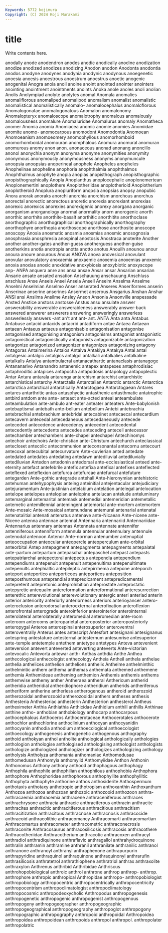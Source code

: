 ```yaml
---
Keywords: 5772 kojimura
Copyright: (C) 2024 Koji Murakami
---
```


# title

Write contents here.



anodally anode anodendron anodes anodic anodically
anodine anodization anodize anodized anodizes anodizing Anodon anodon Anodonta anodontia
anodos anodyne anodynes anodynia anodynic anodynous anoegenetic anoesia anoesis anoestrous
anoestrum anoestrus anoetic anogenic anogenital Anogra anoia anoil anoine anoint
anointed anointer anointers anointing anointment anointments anoints Anoka anole anoles
anoli anolian Anolis Anolympiad anolyte anolytes anomal Anomala anomalies anomaliflorous
anomaliped anomalipod anomalism anomalist anomalistic anomalistical anomalistically anomalo- anomalocephalus anomaloflorous
Anomalogonatae anomalogonatous Anomalon anomalonomy Anomalopteryx anomaloscope anomalotrophy anomalous anomalously anomalousness
anomalure Anomaluridae Anomalurus anomaly Anomatheca anomer Anomia anomia Anomiacea anomic
anomie anomies Anomiidae anomite anomo- anomocarpous anomodont Anomodontia Anomoean Anomoeanism
anomoeomery anomophyllous anomorhomboid anomorhomboidal anomouran anomphalous Anomura anomural anomuran anomurous
anomy anon anon. anonaceous anonad anonang anoncillo anonol anonychia anonym
anonyma anonyme anonymities anonymity anonymous anonymously anonymousness anonyms anonymuncule anoopsia
anoopsias anoperineal anophele Anopheles anopheles Anophelinae anopheline anophoria anophthalmia anophthalmos
Anophthalmus anophyte anopia anopias anopisthograph anopisthographic anopisthographically Anopla Anoplanthus anoplocephalic
anoplonemertean Anoplonemertini anoplothere Anoplotheriidae anoplotherioid Anoplotherium anoplotheroid Anoplura anopluriform anopsia
anopsias anopsy anopubic Anora anorak anoraks anorchi anorchia anorchism anorchous
anorchus anorectal anorectic anorectous anoretic anorexia anorexiant anorexias anorexic anorexics
anorexies anorexigenic anorexy anorgana anorganic anorganism anorganology anormal anormality anorn
anorogenic anorth anorthic anorthite anorthite-basalt anorthitic anorthitite anorthoclase anorthographic anorthographical
anorthographically anorthography anorthophyre anorthopia anorthoscope anorthose anorthosite anoscope anoscopy Anosia
anosmatic anosmia anosmias anosmic anosognosia anosphrasia anosphresia anospinal anostosis Anostraca
anoterite Another another another-gates another-guess anotherguess another-guise anotherkins anotia anotropia
anotta anotto anotus Anouilh anounou anour anoura anoure anourous Anous
ANOVA anova anovesical anovulant anovular anovulatory anoxaemia anoxaemic anoxemia anoxemias
anoxemic anoxia anoxias anoxic anoxidative anoxybiosis anoxybiotic anoxyscope anp- ANPA
anquera anre ans ansa ansae Ansar ansar Ansarian ansarian Ansarie
ansate ansated ansation Anschauung anschauung Anschluss anschluss Anse Anseis Ansel
Ansela Ansell Anselm Anselma Anselme Anselmi Anselmian Anselmo Anser anserated
Anseres Anseriformes anserin Anserinae anserine anserines Ansermet anserous Ansgarius Anshan
Anshar ANSI ansi Ansilma Ansilme Ansley Anson Ansonia Ansonville anspessade
Ansted Anstice anstoss anstosse Anstus ansu ansulate answer answerability answerable
answerableness answerably answer-back answered answerer answerers answering answeringly answerless answerlessly
answers -ant an't ant ant- ant. ANTA Anta anta Antabus
Antabuse antacid antacids antacrid antadiform antae Antaea Antaean antaean Antaeus
antaeus antagonisable antagonisation antagonise antagonised antagonising antagonism antagonisms antagonist antagonistic
antagonistical antagonistically antagonists antagonizable antagonization antagonize antagonized antagonizer antagonizes antagonizing
antagony Antagoras Antaimerina Antaios Antaiva Antakiya Antakya Antal antal antalgesic
antalgic antalgics antalgol antalkali antalkalies antalkaline antalkalis Antalya antambulacral antanacathartic
antanaclasis antanagoge Antananarivo Antanandro antanemic antapex antapexes antaphrodisiac antaphroditic antapices
antapocha antapodosis antapology antapoplectic Antar Antara antarala antaranga antarchism antarchist
antarchistic antarchistical antarchy Antarctalia Antarctalian Antarctic antarctic Antarctica antarctica antarctical
antarctically Antarctogaea Antarctogaean Antares antares antarthritic antas antasphyctic antasthenic antasthmatic
antatrophic antbird antdom ante ante- anteact ante-acted anteal anteambulate anteambulation
ante-ambulo ant-eater anteater anteaters Ante-babylonish antebaptismal antebath ante-bellum antebellum Antebi
antebrachia antebrachial antebrachium antebridal antecabinet antecaecal antecardium antecavern antecedal antecedaneous
antecedaneously antecede anteceded antecedence antecedency antecedent antecedental antecedently antecedents antecedes
anteceding antecell antecessor antechamber antechambers ante-chapel antechapel Antechinomys antechoir antechoirs
Ante-christian ante-Christum antechurch anteclassical antecloset antecolic antecommunion anteconsonantal antecornu antecourt
antecoxal antecubital antecurvature Ante-cuvierian anted antedate antedated antedates antedating antedawn
antediluvial antediluvially antediluvian Antedon antedonin antedorsal ante-ecclesiastical anteed ante-eternity antefact
antefebrile antefix antefixa antefixal antefixes anteflected anteflexed anteflexion antefurca antefurcae
antefurcal antefuture antegarden Ante-gothic antegrade antehall Ante-hieronymian antehistoric antehuman antehypophysis
anteing anteinitial antejentacular antejudiciary antejuramentum Ante-justinian antelabium antelation antelegal antelocation
antelope antelopes antelopian antelopine antelucan antelude anteluminary antemarginal antemarital antemask
antemedial antemeridian antemetallic antemetic antemillennial antemingent antemortal ante-mortem antemortem Ante-mosaic
Ante-mosaical antemundane antemural antenarial antenatal antenatalitial antenati antenatus antenave ante-Nicaean
Ante-nicene ante-Nicene antenna antennae antennal Antennaria antennariid Antennariidae Antennarius antennary
antennas Antennata antennate antennifer antenniferous antenniform antennula antennular antennulary antennule
antenodal antenoon Antenor Ante-norman antenumber antenuptial anteoccupation anteocular anteopercle anteoperculum
ante-orbital anteorbital Antep antepagment antepagmenta antepagments antepalatal ante-partum antepartum antepaschal
antepaschel antepast antepasts antepatriarchal antepectoral antepectus antependia antependium antependiums antepenuit
antepenult antepenultima antepenultimate antepenults antephialtic antepileptic antepirrhema antepone anteporch anteport
anteportico anteporticoes anteporticos anteposition anteposthumous anteprandial antepredicament antepredicamental antepreterit antepretonic
anteprohibition anteprostate anteprostatic antepyretic antequalm antereformation antereformational anteresurrection anterethic anterevolutional
anterevolutionary antergic anteri anteriad anterin anterior anteriority anteriorly anteriorness anteriors
anterioyancer antero- anteroclusion anterodorsal anteroexternal anterofixation anteroflexion anterofrontal anterograde anteroinferior
anterointerior anterointernal anterolateral anterolaterally anteromedial anteromedian ante-room anteroom anterooms anteroparietal
anteroposterior anteroposteriorly anteropygal Anteros anterospinal anterosuperior anteroventral anteroventrally Anterus antes
antescript Antesfort antesignani antesignanus antespring antestature antesternal antesternum antesunrise antesuperior
ante-temple antetemple antethem antetype antetypes Anteva antevenient anteversion antevert anteverted
anteverting anteverts Ante-victorian antevocalic Antevorta antewar anth- Anthas anthdia Anthe
Anthea anthecological anthecologist anthecology Antheia Antheil anthela anthelae anthelia anthelices
anthelion anthelions anthelix Anthelme anthelminthic anthelmintic anthem anthema anthemas anthemata
anthemed anthemene anthemia Anthemideae antheming anthemion Anthemis anthemis anthems anthemwise
anthemy anther Antheraea antheral Anthericum antherid antheridia antheridial antheridiophore antheridium
antherids antheriferous antheriform antherine antherless antherogenous antheroid antherozoid antherozoidal antherozooid
antherozooidal anthers antheses anthesis Anthesteria Anthesteriac anthesterin Anthesterion anthesterol Antheus
antheximeter Anthia Anthiathia Anthicidae Anthidium anthill anthills Anthinae anthine antho-
anthobian anthobiology anthocarp anthocarpous anthocephalous Anthoceros Anthocerotaceae Anthocerotales anthocerote anthochlor
anthochlorine anthoclinium anthocyan anthocyanidin anthocyanin anthodia anthodium anthoecological anthoecologist anthoecology
anthogenesis anthogenetic anthogenous anthography anthoid anthokyan anthol antholite anthological anthologically
anthologies anthologion anthologise anthologised anthologising anthologist anthologists anthologize anthologized anthologizer
anthologizes anthologizing anthology antholysis Antholyza anthomania anthomaniac Anthomedusae anthomedusan Anthomyia
anthomyiid Anthomyiidae Anthon Anthonin Anthonomus Anthony anthony anthood anthophagous anthophagy
Anthophila anthophile anthophilian anthophilous anthophobia Anthophora anthophore Anthophoridae anthophorous anthophyllite
anthophyllitic Anthophyta anthophyte anthorine anthos anthosiderite Anthospermum anthotaxis anthotaxy anthotropic
anthotropism anthoxanthin Anthoxanthum Anthozoa anthozoa anthozoan anthozoic anthozooid anthozoon anthra-
anthracaemia anthracemia anthracene anthraceniferous anthraces anthrachrysone anthracia anthracic anthraciferous anthracin
anthracite anthracites anthracitic anthracitiferous anthracitious anthracitism anthracitization anthracitous anthracnose anthracnosis
anthracocide anthracoid anthracolithic anthracomancy Anthracomarti anthracomartian Anthracomartus anthracometer anthracometric anthraconecrosis
anthraconite Anthracosaurus anthracosilicosis anthracosis anthracothere Anthracotheriidae Anthracotherium anthracotic anthracoxen anthracyl
anthradiol anthradiquinone anthraflavic anthragallol anthrahydroquinone anthralin anthramin anthramine anthranil anthranilate
anthranilic anthranol anthranone anthranoyl anthranyl anthraphenone anthrapurpurin anthrapyridine anthraquinol anthraquinone
anthraquinonyl anthrarufin anthrasilicosis anthratetrol anthrathiophene anthratriol anthrax anthraxolite anthraxylon Anthrenus
anthribid Anthribidae Anthriscus anthrohopobiological anthroic anthrol anthrone anthrop anthrop- anthrop.
anthrophore anthropic anthropical Anthropidae anthropo- anthropobiologist anthropobiology anthropocentric anthropocentrically anthropocentricity
anthropocentrism anthropoclimatologist anthropoclimatology anthropocosmic anthropodeoxycholic Anthropodus anthropogenesis anthropogenetic anthropogenic anthropogenist
anthropogenous anthropogeny anthropogeographer anthropogeographic anthropogeographical anthropogeography anthropoglot anthropogony anthropographic anthropography
anthropoid anthropoidal Anthropoidea anthropoidea anthropoidean anthropoids anthropol anthropol. anthropolater anthropolatric
